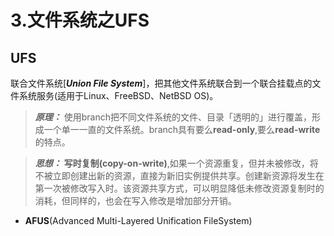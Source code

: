 # 3.文件系统之UFS

## UFS
联合文件系统[***Union File System***]，把其他文件系统联合到一个联合挂载点的文件系统服务(适用于Linux、FreeBSD、NetBSD OS)。
> ***原理：*** 使用branch把不同文件系统的文件、目录「透明的」进行覆盖，形成一个单一一直的文件系统。branch具有要么**read-only**,要么**read-write**的特点。

> ***思想：*** **写时复制(copy-on-write)**,如果一个资源重复，但并未被修改，将不被立即创建出新的资源，直接为新旧实例提供共享。创建新资源将发生在第一次被修改写入时。该资源共享方式，可以明显降低未修改资源复制时的消耗，但同样的，也会在写入修改是增加部分开销。

+ **AFUS**(Advanced Multi-Layered Unification FileSystem)